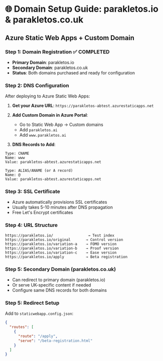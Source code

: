 # 🌐 Domain Setup Guide: parakletos.io & parakletos.co.uk

## Azure Static Web Apps + Custom Domain

### Step 1: Domain Registration ✅ COMPLETED
- **Primary Domain**: parakletos.io
- **Secondary Domain**: parakletos.co.uk
- **Status**: Both domains purchased and ready for configuration

### Step 2: DNS Configuration
After deploying to Azure Static Web Apps:

1. **Get your Azure URL**: `https://parakletos-abtest.azurestaticapps.net`
2. **Add Custom Domain in Azure Portal**:
   - Go to Static Web App → Custom domains
   - Add `parakletos.ai`
   - Add `www.parakletos.ai`

3. **DNS Records to Add**:
```
Type: CNAME
Name: www
Value: parakletos-abtest.azurestaticapps.net

Type: ALIAS/ANAME (or A record)
Name: @
Value: parakletos-abtest.azurestaticapps.net
```

### Step 3: SSL Certificate
- Azure automatically provisions SSL certificates
- Usually takes 5-10 minutes after DNS propagation
- Free Let's Encrypt certificates

### Step 4: URL Structure
```
https://parakletos.io/                → Test index
https://parakletos.io/original       → Control version
https://parakletos.io/variation-a    → FOMO version
https://parakletos.io/variation-b    → Proof version
https://parakletos.io/variation-c    → Ease version
https://parakletos.io/apply          → Beta registration
```

### Step 5: Secondary Domain (parakletos.co.uk)
- Can redirect to primary domain (parakletos.io)
- Or serve UK-specific content if needed
- Configure same DNS records for both domains

### Step 5: Redirect Setup
Add to `staticwebapp.config.json`:
```json
{
  "routes": [
    {
      "route": "/apply",
      "serve": "/beta-registration.html"
    }
  ]
}
``` 